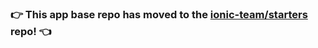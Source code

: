 ### :point_right: This app base repo has moved to the [ionic-team/starters](https://github.com/ionic-team/starters/tree/master/ionic-angular/base) repo! :point_left:
